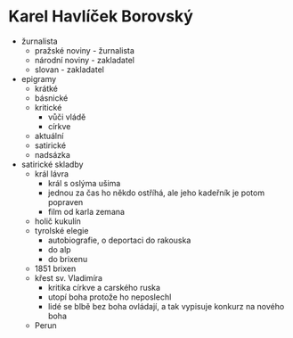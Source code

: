 # Karel Havlíček Borovský
- žurnalista
	- pražské noviny - žurnalista
	- národní noviny - zakladatel
	- slovan - zakladatel
- epigramy
	- krátké
	- básnické
	- kritické
		- vůči vládě
		- církve
	- aktuální
	- satirické
	- nadsázka
- satirické skladby
	- král lávra
		- král s oslýma ušima
		- jednou za čas ho někdo ostříhá, ale jeho kadeřník je potom popraven
		- film od karla zemana
	- holič kukulín
	- tyrolské elegie
		- autobiografie, o deportaci do rakouska
		- do alp
		- do brixenu
	- 1851 brixen
	- křest sv. Vladimíra
		- kritika církve a carského ruska
		- utopí boha protože ho neposlechl
		- lidé se blbě bez boha ovládají, a tak vypisuje konkurz na nového boha
	- Perun
